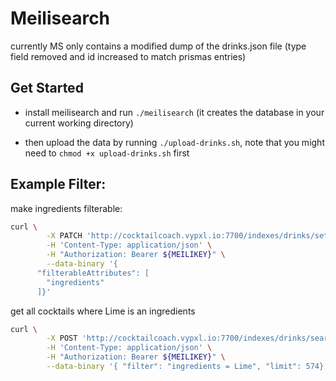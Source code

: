 # Meilisearch

currently MS only contains a modified dump of the drinks.json file (type field removed and id increased to match prismas entries)

## Get Started
- install meilisearch and run `./meilisearch` (it creates the database in your current working directory)

- then upload the data by running `./upload-drinks.sh`, note that you might need to `chmod +x upload-drinks.sh` first

## Example Filter:
make ingredients filterable: 
```sh
curl \
        -X PATCH 'http://cocktailcoach.vypxl.io:7700/indexes/drinks/settings' \
        -H 'Content-Type: application/json' \
        -H "Authorization: Bearer ${MEILIKEY}" \
        --data-binary '{
      "filterableAttributes": [
        "ingredients"
      ]}'
```
get all cocktails where Lime is an ingredients

```sh
curl \
        -X POST 'http://cocktailcoach.vypxl.io:7700/indexes/drinks/search' \
        -H 'Content-Type: application/json' \
        -H "Authorization: Bearer ${MEILIKEY}" \
        --data-binary '{ "filter": "ingredients = Lime", "limit": 574}'
```
